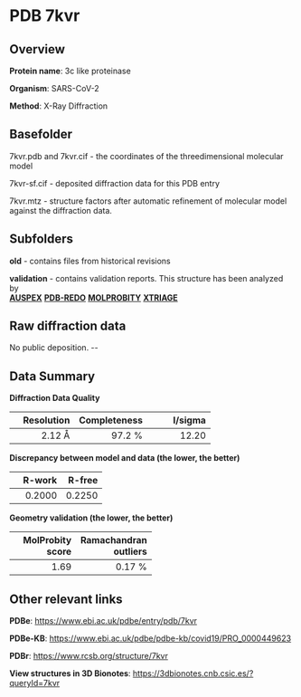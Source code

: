 # PDB 7kvr

## Overview

**Protein name**: 3c like proteinase

**Organism**: SARS-CoV-2

**Method**: X-Ray Diffraction



## Basefolder

7kvr.pdb and 7kvr.cif - the coordinates of the threedimensional molecular model

7kvr-sf.cif - deposited diffraction data for this PDB entry

7kvr.mtz - structure factors after automatic refinement of molecular model against the diffraction data.

## Subfolders



**old** - contains files from historical revisions

**validation** - contains validation reports. This structure has been analyzed by <br>[**AUSPEX**](https://github.com/thorn-lab/coronavirus_structural_task_force/tree/master/pdb/3c_like_proteinase/SARS-CoV-2/7kvr/validation/auspex) [**PDB-REDO**](https://github.com/thorn-lab/coronavirus_structural_task_force/tree/master/pdb/3c_like_proteinase/SARS-CoV-2/7kvr/validation/pdb-redo) [**MOLPROBITY**](https://github.com/thorn-lab/coronavirus_structural_task_force/tree/master/pdb/3c_like_proteinase/SARS-CoV-2/7kvr/validation/molprobity) [**XTRIAGE**](https://github.com/thorn-lab/coronavirus_structural_task_force/blob/master/pdb/3c_like_proteinase/SARS-CoV-2/7kvr/validation/Xtriage_output.log)  



## Raw diffraction data

No public deposition. --<br> 

## Data Summary
**Diffraction Data Quality**

|   | Resolution | Completeness| I/sigma |
|---|-------------:|----------------:|--------------:|
|   |2.12 Å|97.2  %|<img width=50/>12.20|

**Discrepancy between model and data (the lower, the better)**

|   | **R-work**| **R-free**   
|---|-------------:|----------------:|           
||  0.2000|  0.2250|

**Geometry validation (the lower, the better)**

|   |**MolProbity<br>score**| **Ramachandran<br>outliers** 
|---|-------------:|----------------:|
||  1.69|  0.17 %|

 

 



## Other relevant links 
**PDBe**:  https://www.ebi.ac.uk/pdbe/entry/pdb/7kvr

**PDBe-KB**: https://www.ebi.ac.uk/pdbe/pdbe-kb/covid19/PRO_0000449623 
 
**PDBr**: https://www.rcsb.org/structure/7kvr 

**View structures in 3D Bionotes**: https://3dbionotes.cnb.csic.es/?queryId=7kvr

